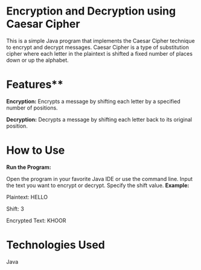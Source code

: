 # **Encryption and Decryption using Caesar Cipher**

This is a simple Java program that implements the Caesar Cipher technique to encrypt and decrypt messages. Caesar Cipher is a type of substitution cipher where each letter in the plaintext is shifted a fixed number of places down or up the alphabet.

# **Features****

**Encryption:** Encrypts a message by shifting each letter by a specified number of positions.

**Decryption:** Decrypts a message by shifting each letter back to its original position.

# **How to Use**

**Run the Program:**

Open the program in your favorite Java IDE or use the command line.
Input the text you want to encrypt or decrypt.
Specify the shift value.
**Example:**

Plaintext: HELLO

Shift: 3

Encrypted Text: KHOOR

# **Technologies Used**

Java
